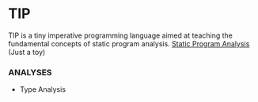 TIP
=======================
TIP is a tiny imperative programming language aimed at teaching the fundamental concepts of static program analysis.  [Static Program Analysis](https://cs.au.dk/~amoeller/spa/) (Just a toy)


### ANALYSES
* Type Analysis